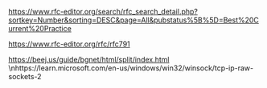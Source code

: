 
https://www.rfc-editor.org/search/rfc_search_detail.php?sortkey=Number&sorting=DESC&page=All&pubstatus%5B%5D=Best%20Current%20Practice


https://www.rfc-editor.org/rfc/rfc791

https://beej.us/guide/bgnet/html/split/index.html
\nhttps://learn.microsoft.com/en-us/windows/win32/winsock/tcp-ip-raw-sockets-2
